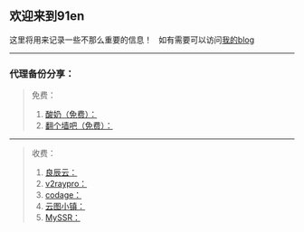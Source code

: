 ## 欢迎来到91en  
这里将用来记录一些不那么重要的信息！  
如有需要可以访问<a href="http://www.91ost.top" target="_blank">我的blog</a>  
  
---  

### 代理备份分享：  
> 免费：  
> 1. <a href="https://www.ssru.xyz/" target="_blank">酸奶（免费）：</a>  
> 2. <a href="https://www.fanwall.top/" target="_blank">翻个墙吧（免费）：</a>   

---  

> 收费：  
> 1. <a href="https://liangchenyun.xyz/" target="_blank">良辰云：</a>   
> 2. <a href="https://www.v2raypro.com/aff.php?aff=3" target="_blank">v2raypro：</a>   
> 3. <a href="https://codage.cc/" target="_blank">codage：</a>   
> 4. <a href="https://www.yuntu.cloud/" target="_blank">云图小镇：</a>  
> 5. <a href="https://jsqpro.com/auth/register?aff=1365" target="_blank">MySSR：</a>  
